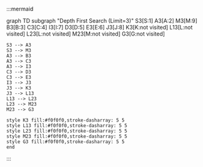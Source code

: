 :::mermaid

graph TD
    subgraph "Depth First Search (Limit=3)"
    S3[S:1]
    A3[A:2]
    M3[M:9]
    B3[B:3]
    C3[C:4]
    I3[I:7]
    D3[D:5]
    E3[E:6]
    J3[J:8]
    K3[K:not visited]
    L13[L:not visited]
    L23[L:not visited]
    M23[M:not visited]
    G3[G:not visited]

    S3 --> A3
    S3 --> M3
    A3 --> B3
    A3 --> C3
    A3 --> I3
    C3 --> D3
    C3 --> E3
    I3 --> J3
    J3 --> K3
    J3 --> L13
    L13 --> L23
    L23 --> M23
    M23 --> G3

    style K3 fill:#f0f0f0,stroke-dasharray: 5 5
    style L13 fill:#f0f0f0,stroke-dasharray: 5 5
    style L23 fill:#f0f0f0,stroke-dasharray: 5 5
    style M23 fill:#f0f0f0,stroke-dasharray: 5 5
    style G3 fill:#f0f0f0,stroke-dasharray: 5 5
    end

:::